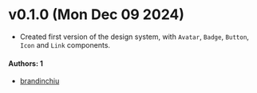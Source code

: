 # v0.1.0 (Mon Dec 09 2024)

- Created first version of the design system, with `Avatar`, `Badge`, `Button`, `Icon` and `Link` components.

#### Authors: 1

- [brandinchiu](https://github.com/brandinchiu)
